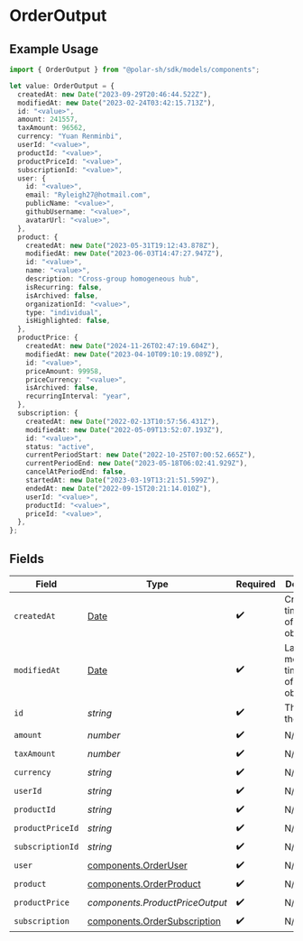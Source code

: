 # OrderOutput

## Example Usage

```typescript
import { OrderOutput } from "@polar-sh/sdk/models/components";

let value: OrderOutput = {
  createdAt: new Date("2023-09-29T20:46:44.522Z"),
  modifiedAt: new Date("2023-02-24T03:42:15.713Z"),
  id: "<value>",
  amount: 241557,
  taxAmount: 96562,
  currency: "Yuan Renminbi",
  userId: "<value>",
  productId: "<value>",
  productPriceId: "<value>",
  subscriptionId: "<value>",
  user: {
    id: "<value>",
    email: "Ryleigh27@hotmail.com",
    publicName: "<value>",
    githubUsername: "<value>",
    avatarUrl: "<value>",
  },
  product: {
    createdAt: new Date("2023-05-31T19:12:43.878Z"),
    modifiedAt: new Date("2023-06-03T14:47:27.947Z"),
    id: "<value>",
    name: "<value>",
    description: "Cross-group homogeneous hub",
    isRecurring: false,
    isArchived: false,
    organizationId: "<value>",
    type: "individual",
    isHighlighted: false,
  },
  productPrice: {
    createdAt: new Date("2024-11-26T02:47:19.604Z"),
    modifiedAt: new Date("2023-04-10T09:10:19.089Z"),
    id: "<value>",
    priceAmount: 99958,
    priceCurrency: "<value>",
    isArchived: false,
    recurringInterval: "year",
  },
  subscription: {
    createdAt: new Date("2022-02-13T10:57:56.431Z"),
    modifiedAt: new Date("2022-05-09T13:52:07.193Z"),
    id: "<value>",
    status: "active",
    currentPeriodStart: new Date("2022-10-25T07:00:52.665Z"),
    currentPeriodEnd: new Date("2023-05-18T06:02:41.929Z"),
    cancelAtPeriodEnd: false,
    startedAt: new Date("2023-03-19T13:21:51.599Z"),
    endedAt: new Date("2022-09-15T20:21:14.010Z"),
    userId: "<value>",
    productId: "<value>",
    priceId: "<value>",
  },
};
```

## Fields

| Field                                                                                         | Type                                                                                          | Required                                                                                      | Description                                                                                   |
| --------------------------------------------------------------------------------------------- | --------------------------------------------------------------------------------------------- | --------------------------------------------------------------------------------------------- | --------------------------------------------------------------------------------------------- |
| `createdAt`                                                                                   | [Date](https://developer.mozilla.org/en-US/docs/Web/JavaScript/Reference/Global_Objects/Date) | :heavy_check_mark:                                                                            | Creation timestamp of the object.                                                             |
| `modifiedAt`                                                                                  | [Date](https://developer.mozilla.org/en-US/docs/Web/JavaScript/Reference/Global_Objects/Date) | :heavy_check_mark:                                                                            | Last modification timestamp of the object.                                                    |
| `id`                                                                                          | *string*                                                                                      | :heavy_check_mark:                                                                            | The ID of the object.                                                                         |
| `amount`                                                                                      | *number*                                                                                      | :heavy_check_mark:                                                                            | N/A                                                                                           |
| `taxAmount`                                                                                   | *number*                                                                                      | :heavy_check_mark:                                                                            | N/A                                                                                           |
| `currency`                                                                                    | *string*                                                                                      | :heavy_check_mark:                                                                            | N/A                                                                                           |
| `userId`                                                                                      | *string*                                                                                      | :heavy_check_mark:                                                                            | N/A                                                                                           |
| `productId`                                                                                   | *string*                                                                                      | :heavy_check_mark:                                                                            | N/A                                                                                           |
| `productPriceId`                                                                              | *string*                                                                                      | :heavy_check_mark:                                                                            | N/A                                                                                           |
| `subscriptionId`                                                                              | *string*                                                                                      | :heavy_check_mark:                                                                            | N/A                                                                                           |
| `user`                                                                                        | [components.OrderUser](../../models/components/orderuser.md)                                  | :heavy_check_mark:                                                                            | N/A                                                                                           |
| `product`                                                                                     | [components.OrderProduct](../../models/components/orderproduct.md)                            | :heavy_check_mark:                                                                            | N/A                                                                                           |
| `productPrice`                                                                                | *components.ProductPriceOutput*                                                               | :heavy_check_mark:                                                                            | N/A                                                                                           |
| `subscription`                                                                                | [components.OrderSubscription](../../models/components/ordersubscription.md)                  | :heavy_check_mark:                                                                            | N/A                                                                                           |